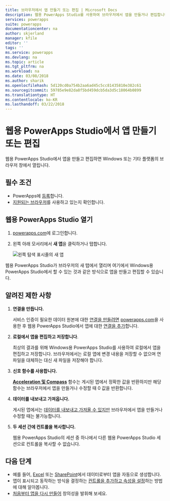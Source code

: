 ```yaml
---
title: 브라우저에서 앱 만들기 또는 편집 | Microsoft Docs
description: 웹용 PowerApps Studio를 사용하여 브라우저에서 앱을 만들거나 편집합니다.
services: powerapps
suite: powerapps
documentationcenter: na
author: skjerland
manager: kfile
editor: ''
tags: ''
ms.service: powerapps
ms.devlang: na
ms.topic: article
ms.tgt_pltfrm: na
ms.workload: na
ms.date: 03/08/2018
ms.author: sharik
ms.openlocfilehash: 5d120cd0a754b2aa6ad45c5cc81435810e382c61
ms.sourcegitcommit: 59785e9e82da8f5bd459dcb5da3d5c18064b0899
ms.translationtype: HT
ms.contentlocale: ko-KR
ms.lasthandoff: 03/22/2018
---
```

# <a name="create-or-edit-apps-in-powerapps-studio-for-web"></a>웹용 PowerApps Studio에서 앱 만들기 또는 편집
웹용 PowerApps Studio에서 앱을 만들고 편집하면 Windows 또는 기타 플랫폼의 브라우저 창에서 열립니다.

## <a name="prerequisites"></a>필수 조건
* PowerApps에 [등록](../signup-for-powerapps.md)합니다.
* [지원되는 브라우저](limits-and-config.md#supported-browsers-for-powerapps-studio-for-web)를 사용하고 있는지 확인합니다.

## <a name="open-powerapps-studio-for-web"></a>웹용 PowerApps Studio 열기
1. [powerapps.com](http://go.microsoft.com/fwlink/p/?LinkId=708209)에 로그인합니다.
2. 왼쪽 아래 모서리에서 **새 앱**을 클릭하거나 탭합니다.

    ![왼쪽 탐색 표시줄의 새 앱](./media/create-app-browser/left-nav.png)

웹용 PowerApps Studio가 브라우저의 새 탭에서 열리며 여기에서 Windows용 PowerApps Studio에서 할 수 있는 것과 같은 방식으로 앱을 만들고 편집할 수 있습니다.

## <a name="known-limitations"></a>알려진 제한 사항
1. **연결을 만듭니다.**

    서비스 인증이 필요한 데이터 원본에 대한 [연결을 만들려면](add-manage-connections.md) [powerapps.com](https://web.powerapps.com)을 사용한 후 웹용 PowerApps Studio에서 앱에 대한 [연결을 추가](add-data-connection.md)합니다.
2. **로컬에서 앱을 편집하고 저장합니다**.

    최상의 결과를 위해 Windows용 PowerApps Studio를 사용하여 로컬에서 앱을 편집하고 저장합니다. 브라우저에서는 로컬 앱에 변경 내용을 저장할 수 없으며 연 파일을 대체하는 대신 새 파일을 저장해야 합니다.
3. **신호 함수를 사용합니다.**

    **[Acceleration 및 Compass](functions/signals.md)** 함수는 게시된 앱에서 정확한 값을 반환하지만 해당 함수는 브라우저에서 앱을 만들거나 수정할 때 0 값을 반환합니다.
4. **데이터를 내보내고 가져옵니다.**

    게시된 앱에서는 [데이터를 내보내고 가져올 수 있지만](controls/control-export-import.md) 브라우저에서 앱을 만들거나 수정할 때는 불가능합니다.
5. **두 세션 간에 컨트롤을 복사합니다.**

    웹용 PowerApps Studio의 세션 중 하나에서 다른 웹용 PowerApps Studio 세션으로 컨트롤을 복사할 수 없습니다.

## <a name="next-steps"></a>다음 단계
* 예를 들어, [Excel](get-started-create-from-data.md) 또는 [SharePoint](app-from-sharepoint.md)에서 데이터로부터 앱을 자동으로 생성합니다.
* 앱이 표시되고 동작하는 방식을 결정하는 [컨트롤을 추가하고 속성을 설정](add-configure-controls.md)하는 방법에 대해 알아봅니다.
* [처음부터 앱을 다시 만들어](get-started-create-from-blank.md) 창의성을 발휘해 보세요.
